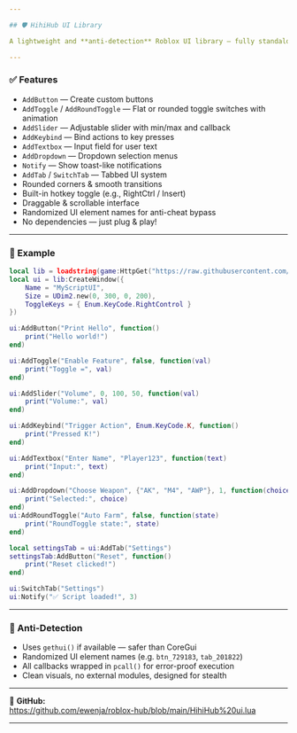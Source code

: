 ```yaml
---

## 🛡️ HihiHub UI Library

A lightweight and **anti-detection** Roblox UI library — fully standalone, scrollable, tab-supported, and obfuscated.

---
```


### ✅ Features

- `AddButton` — Create custom buttons  
- `AddToggle` / `AddRoundToggle` — Flat or rounded toggle switches with animation  
- `AddSlider` — Adjustable slider with min/max and callback  
- `AddKeybind` — Bind actions to key presses  
- `AddTextbox` — Input field for user text  
- `AddDropdown` — Dropdown selection menus  
- `Notify` — Show toast-like notifications  
- `AddTab` / `SwitchTab` — Tabbed UI system  
- Rounded corners & smooth transitions  
- Built-in hotkey toggle (e.g., RightCtrl / Insert)  
- Draggable & scrollable interface  
- Randomized UI element names for anti-cheat bypass  
- No dependencies — just plug & play!

---

### 🧪 Example

```lua
local lib = loadstring(game:HttpGet("https://raw.githubusercontent.com/ewenja/roblox-hub/refs/heads/main/HihiHub%20ui.lua"))()
local ui = lib:CreateWindow({
    Name = "MyScriptUI",
    Size = UDim2.new(0, 300, 0, 200),
    ToggleKeys = { Enum.KeyCode.RightControl }
})

ui:AddButton("Print Hello", function()
    print("Hello world!")
end)

ui:AddToggle("Enable Feature", false, function(val)
    print("Toggle =", val)
end)

ui:AddSlider("Volume", 0, 100, 50, function(val)
    print("Volume:", val)
end)

ui:AddKeybind("Trigger Action", Enum.KeyCode.K, function()
    print("Pressed K!")
end)

ui:AddTextbox("Enter Name", "Player123", function(text)
    print("Input:", text)
end)

ui:AddDropdown("Choose Weapon", {"AK", "M4", "AWP"}, 1, function(choice)
    print("Selected:", choice)
end)
ui:AddRoundToggle("Auto Farm", false, function(state)
    print("RoundToggle state:", state)
end)

local settingsTab = ui:AddTab("Settings")
settingsTab:AddButton("Reset", function()
    print("Reset clicked!")
end)

ui:SwitchTab("Settings")
ui:Notify("✅ Script loaded!", 3)
```

---

### 🔐 Anti-Detection

- Uses `gethui()` if available — safer than CoreGui  
- Randomized UI element names (e.g. `btn_729183`, `tab_201822`)  
- All callbacks wrapped in `pcall()` for error-proof execution  
- Clean visuals, no external modules, designed for stealth

---

📂 **GitHub:**  
https://github.com/ewenja/roblox-hub/blob/main/HihiHub%20ui.lua

---
